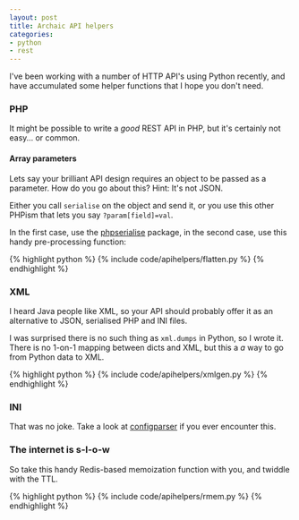 ```yaml
---
layout: post
title: Archaic API helpers
categories:
- python
- rest
---
```


I've been working with a number of HTTP API's using Python recently, and have accumulated some helper functions that I hope you don't need.

### PHP

It might be possible to write a *good* REST API in PHP, but it's certainly not easy… or common.

#### Array parameters

Lets say your brilliant API design requires an object to be passed as a parameter. How do you go about this? Hint: It's not JSON.

Either you call `serialise` on the object and send it, or you use this other PHPism that lets you say `?param[field]=val`.

In the first case, use the [phpserialise](https://pypi.python.org/pypi/phpserialize) package, in the second case, use this handy pre-processing function:

{% highlight python %}
{% include code/apihelpers/flatten.py %}
{% endhighlight %}

### XML

I heard Java people like XML, so your API should probably offer it as an alternative to JSON, serialised PHP and INI files.

I was surprised there is no such thing as `xml.dumps` in Python, so I wrote it. There is no 1-on-1 mapping between dicts and XML, but this a *a* way to go from Python data to XML.

{% highlight python %}
{% include code/apihelpers/xmlgen.py %}
{% endhighlight %}

### INI

That was no joke. Take a look at [configparser](http://docs.python.org/3/library/configparser.html) if you ever encounter this.

### The internet is s-l-o-w

So take this handy Redis-based memoization function with you, and twiddle with the TTL.

{% highlight python %}
{% include code/apihelpers/rmem.py %}
{% endhighlight %}